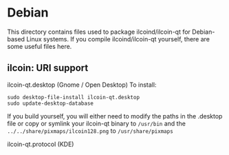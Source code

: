 
Debian
====================
This directory contains files used to package ilcoind/ilcoin-qt
for Debian-based Linux systems. If you compile ilcoind/ilcoin-qt yourself, there are some useful files here.

## ilcoin: URI support ##


ilcoin-qt.desktop  (Gnome / Open Desktop)
To install:

	sudo desktop-file-install ilcoin-qt.desktop
	sudo update-desktop-database

If you build yourself, you will either need to modify the paths in
the .desktop file or copy or symlink your ilcoin-qt binary to `/usr/bin`
and the `../../share/pixmaps/ilcoin128.png` to `/usr/share/pixmaps`

ilcoin-qt.protocol (KDE)


